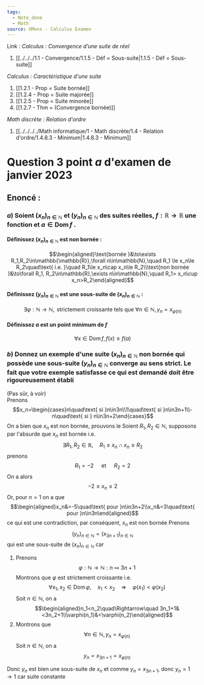 ```yaml
---
tags:
  - Note_done
  - Math
source: UMons - Calculus Examen
---
```


Link :
_Calculus : Convergence d’une suite de réel_
1. [[../../../1.1 - Convergence/1.1.5 - Déf = Sous-suite|1.1.5 - Déf = Sous-suite]]

_Calculus : Caractéristique d'une suite_
1. [[1.2.1 - Prop = Suite bornée]]
2. [[1.2.4 - Prop = Suite majorée]]
3. [[1.2.5 - Prop = Suite minorée]]
4. [[1.2.7 - Thm = (Convergence bornée)]]

_Math discrète : Relation d'ordre_
1. [[../../../../Math informatique/1 - Math discrète/1.4 - Relation d'ordre/1.4.8.3 - Minimum|1.4.8.3 - Minimum]]
# Question 3 point $a$ d'examen de janvier 2023
## Enoncé :
### $a$) Soient $(x_n)_{n∈\mathbb{N}}$ et $(y_n)_{n∈\mathbb{N}}$ des suites réelles, $f : \mathbb{R} → \mathbb{R}$ une fonction et $a ∈ \operatorname{Dom} f$ . 
#### Définissez $(x_n)_{n∈\mathbb{N}}$ est non bornée : 
$$\begin{aligned}\text{bornée }&\to\exists R_1,R_2\in\mathbb{\mathbb{R}},\forall n\in\mathbb{N},\quad R_1 \le x_n\le R_2\quad\text{ i.e. }\quad R_1\le x_n\cap x_n\le R_2\\\text{non bornée }&\to\forall R_1, R_2\in\mathbb{R},\exists n\in\mathbb{N},\quad R_1>  x_n\cup x_n>R_2\end{aligned}$$
#### Définissez $(y_n)_{n∈\mathbb{N}}$ est une sous-suite de $(x_n)_{n∈\mathbb{N}}$ :
$$\exists\varphi:\mathbb{N}\to\mathbb{N}, \text{ strictement croissante  tels que }\forall n\in\mathbb{N}, y_n=x_{\varphi(n)}$$
#### Définissez $a$ est un point minimum de $f$
$$\forall x\in\operatorname{Dom}f, f(x)\ge f(a)$$
### $b)$ Donnez un exemple d'une suite $(x_n)_{n\in\mathbb{N}}$ non bornée qui possède une sous-suite $(y_n)_{n\in\mathbb{N}}$ converge au sens strict. Le fait que votre exemple satisfasse ce qui est demandé doit être rigoureusement établi
(Pas sûr, à voir)
\
Prenons $$x_n=\begin{cases}n\quad\text{ si }n\in3n\\1\quad\text{ si }n\in3n+1\\-n\quad\text{ si } n\in3n+2\end{cases}$$ On a bien que $x_n$ est non bornée, prouvons le
Soient $R_1,R_2\in\mathbb{N}$, supposons par l'absurde que $x_n$ est bornée i.e. $$\exists R_1,R_2\in\mathbb{R},\quad R_1\le x_n\cap x_n\le R_2$$ prenons $$R_1=-2\quad\text{ et }\quad R_2=2$$ On a alors $$-2\le x_n\le 2$$ Or, pour $n=1$ on a que $$\begin{aligned}x_n&=-5\quad\text{ pour }n\in3n+2\\x_n&=3\quad\text{ pour }n\in3n\end{aligned}$$ ce qui est une contradiction, par conséquent, $x_n$ est non bornée
Prenons $$(y_n)_{n\in\mathbb{N}}=(x_{3n+1})_{n\in\mathbb{N}}$$ qui est une sous-suite de $(x_n)_{n\in\mathbb{N}}$ car
1. Prenons $$\varphi:\mathbb{N}\to\mathbb{N}:n\mapsto3n+1$$Montrons que $\varphi$ est strictement croissante i.e. $$\forall x_1,x_2\in\operatorname{Dom}\varphi,\quad x_1<x_2\quad\Rightarrow\quad \varphi(x_1)<\varphi(x_2)$$ Soit $n\in\mathbb{N}$, on a $$\begin{aligned}n_1<n_2\quad\Rightarrow\quad 3n_1+1&<3n_2+1\\\varphi(n_1)&<\varphi(n_2)\end{aligned}$$
2. Montrons que $$\forall n\in\mathbb{N},y_n=x_{\varphi(n)}$$ Soit $n\in\mathbb{N}$, on a $$y_n=x_{3n+1}=x_{\varphi(n)}$$ 

Donc $y_n$ est bien une sous-suite de $x_n$ et comme $y_n = x_{3n+1}$, donc $y_n=1\to 1$ car suite constante 